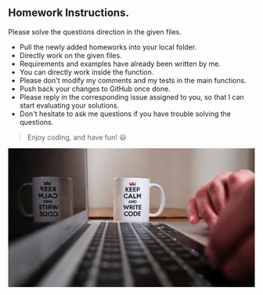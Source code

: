 ## Homework Instructions.
Please solve the questions direction in the given files.
- Pull the newly added homeworks into your local folder.
- Directly work on the given files. 
- Requirements and examples have already been written by me.
- You can directly work inside the function.
- Please don't modify my comments and my tests in the main functions.
- Push back your changes to GitHub once done.
- Please reply in the corresponding issue assigned to you, so that I can start evaluating your solutions.
- Don't hesitate to ask me questions if you have trouble solving the questions.

> Enjoy coding, and have fun! :smiley:

![codeon](../poster.png)
